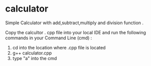 # calculator
Simple Calculator with add,subtract,multiply and division function .

Copy the calcultor . cpp file into your local IDE and run the following commands in your Command Line (cmd) :

1) cd into the location where .cpp file is located 
2) g++ calculator.cpp
3) type "a" into the cmd
